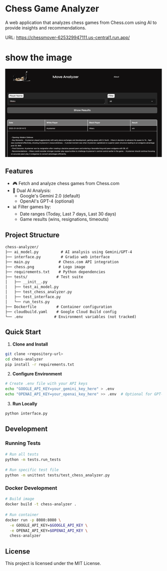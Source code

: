 # Chess Game Analyzer

A web application that analyzes chess games from Chess.com using AI to provide insights and recommendations.

URL: https://chessmover-625329947111.us-central1.run.app/


# show the image
![chessmover](chessmover.png)

## Features

- 🎮 Fetch and analyze chess games from Chess.com
- 🤖 Dual AI Analysis:
  - Google's Gemini 2.0 (default)
  - OpenAI's GPT-4 (optional)
- 📊 Filter games by:
  - Date ranges (Today, Last 7 days, Last 30 days)
  - Game results (wins, resignations, timeouts)




## Project Structure

```
chess-analyzer/
├── ai_model.py          # AI analysis using Gemini/GPT-4
├── interface.py         # Gradio web interface
├── main.py             # Chess.com API integration
├── chess.png           # Logo image
├── requirements.txt    # Python dependencies
├── tests/             # Test suite
│   ├── __init__.py
│   ├── test_ai_model.py
│   ├── test_chess_analyzer.py
│   ├── test_interface.py
│   └── run_tests.py
├── Dockerfile         # Container configuration
├── cloudbuild.yaml    # Google Cloud Build config
└── .env              # Environment variables (not tracked)
```

## Quick Start

1. **Clone and Install**
```bash
git clone <repository-url>
cd chess-analyzer
pip install -r requirements.txt
```

2. **Configure Environment**
```bash
# Create .env file with your API keys
echo "GOOGLE_API_KEY=your_gemini_key_here" > .env
echo "OPENAI_API_KEY=your_openai_key_here" >> .env  # Optional for GPT-4
```

3. **Run Locally**
```bash
python interface.py
```

## Development

### Running Tests
```bash
# Run all tests
python -m tests.run_tests

# Run specific test file
python -m unittest tests/test_chess_analyzer.py
```

### Docker Development
```bash
# Build image
docker build -t chess-analyzer .

# Run container
docker run -p 8080:8080 \
  -e GOOGLE_API_KEY=$GOOGLE_API_KEY \
  -e OPENAI_API_KEY=$OPENAI_API_KEY \
  chess-analyzer
```


## License

This project is licensed under the MIT License.

